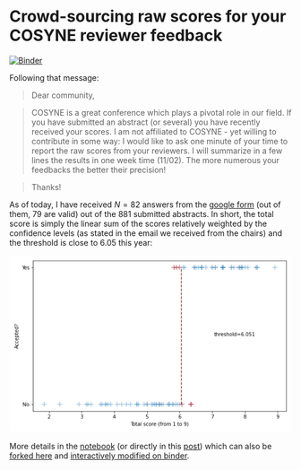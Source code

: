 # Crowd-sourcing raw scores for your COSYNE reviewer feedback

[![Binder](https://mybinder.org/badge_logo.svg)](https://mybinder.org/v2/gh/laurentperrinet/2022-02-11_COSYNE-scoresheet/main?labpath=2022-02-11_COSYNE-scoresheet.ipynb)

Following that message:

> Dear community, 

> COSYNE is a great conference which plays a pivotal role in our field. If you have submitted an abstract (or several) you have recently received your scores. I am not affiliated to COSYNE - yet willing to contribute in some way: I would like to ask one minute of your time to report the raw scores from your reviewers. I will summarize in a few lines the results in one week time (11/02). The more numerous your feedbacks the better their precision!

> Thanks!

As of today, I have received $N = 82$ answers from the [google form](https://forms.gle/hjzWVemM4Jy9cBbZ9) (out of them, $79$ are valid) out of the $881$ submitted abstracts. In short, the total score is simply the linear sum of the scores relatively weighted by the confidence levels (as stated in the email we received from the chairs) and the threshold is close to $6.05$ this year:

![2022-02-11_COSYNE-razor](2022-02-11_COSYNE-razor.png)

More details in the [notebook](https://github.com/laurentperrinet/2022-02-11_COSYNE-scoresheet/blob/main/2022-02-11_COSYNE-scoresheet.ipynb) (or directly in this [post](https://laurentperrinet.github.io/sciblog/posts/2022-02-11-cosyne-reviewer-feedback.html)) which can also be [forked here](https://github.com/laurentperrinet/2022-02-11_COSYNE-scoresheet) and [interactively modified on binder](https://mybinder.org/v2/gh/laurentperrinet/2022-02-11_COSYNE-scoresheet/main?labpath=2022-02-11_COSYNE-scoresheet.ipynb).
